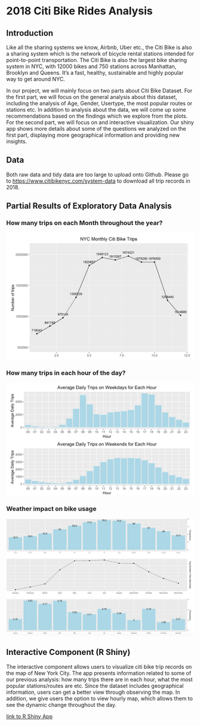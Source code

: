 # 2018 Citi Bike Rides Analysis

## Introduction
Like all the sharing systems we know, Airbnb, Uber etc., the Citi Bike is also a sharing system which is the network of bicycle rental stations intended for point-to-point transportation. The Citi Bike is also the largest bike sharing system in NYC, with 12000 bikes and 750 stations across Manhattan, Brooklyn and Queens. It’s a fast, healthy, sustainable and highly popular way to get around NYC.

In our project, we will mainly focus on two parts about Citi Bike Dataset. For the first part, we will focus on the general analysis about this dataset, including the analysis of Age, Gender, Usertype, the most popular routes or stations etc. In addition to analysis about the data, we will come up some recommendations based on the findings which we explore from the plots. For the second part, we will focus on and interactive visualization. Our shiny app shows more details about some of the questions we analyzed on the first part, displaying more geographical information and providing new insights.

## Data
Both raw data and tidy data are too large to upload onto Github. Please go to https://www.citibikenyc.com/system-data to download all trip records in 2018.

## Partial Results of Exploratory Data Analysis

### How many trips on each Month throughout the year?
![alt text](https://github.com/xhqkatrina/2018-Citi-Bike-Rides-Analysis/blob/master/data/images/monthly_trip.PNG)

### How many trips in each hour of the day?
![alt text](https://github.com/xhqkatrina/2018-Citi-Bike-Rides-Analysis/blob/master/data/images/hourly_trip.PNG)

### Weather impact on bike usage
![alt text](https://github.com/xhqkatrina/2018-Citi-Bike-Rides-Analysis/blob/master/data/images/weather_impact.PNG)

## Interactive Component (R Shiny)
The interactive component allows users to visualize citi bike trip records on the map of New York City. The app presents information related to some of our previous analysis: how many trips there are in each hour, what the most popular stations/routes are etc. Since the dataset includes geographical information, users can get a better view through observing the map. In addition, we give users the option to view hourly map, which allows them to see the dynamic change throughout the day.

[link to R Shiny App](https://xhqkatrina.shinyapps.io/5293_final_project/)

